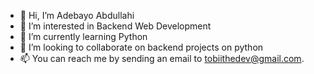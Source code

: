 - 👋 Hi, I’m Adebayo Abdullahi 
- 👀 I’m interested in Backend Web Development 
- 🌱 I’m currently learning Python 
- 💞️ I’m looking to collaborate on backend projects on python
- 📫 You can reach me by sending an email to tobiithedev@gmail.com.

<!---
DevTobii02/DevTobii02 is a ✨ special ✨ repository because its `README.md` (this file) appears on your GitHub profile.
You can click the Preview link to take a look at your changes.
--->
